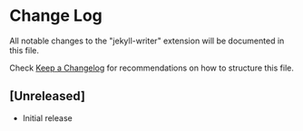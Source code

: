 # Change Log

All notable changes to the "jekyll-writer" extension will be documented in this file.

Check [Keep a Changelog](http://keepachangelog.com/) for recommendations on how to structure this file.

## [Unreleased]

- Initial release
